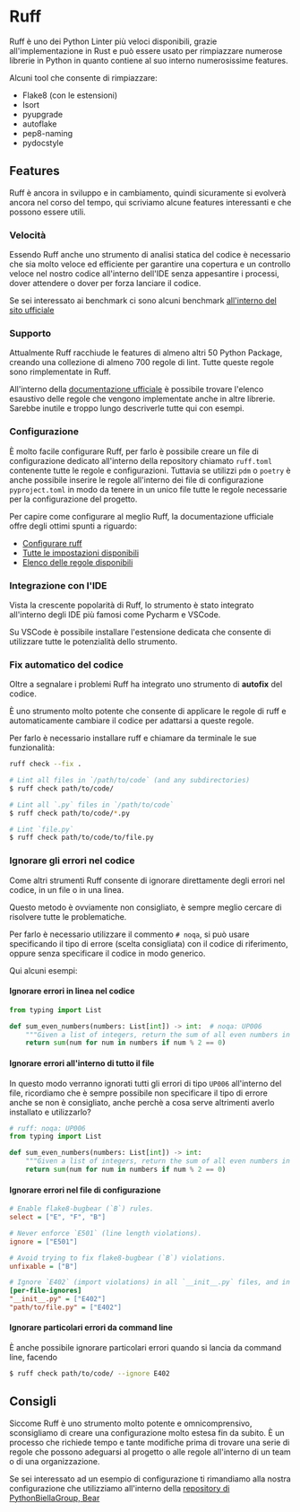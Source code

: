 # Ruff

Ruff è uno dei Python Linter più veloci disponibili, grazie all'implementazione in Rust e può essere usato per rimpiazzare numerose librerie in Python in quanto contiene al suo interno numerosissime features.

Alcuni tool che consente di rimpiazzare:

- Flake8 (con le estensioni)
- Isort
- pyupgrade
- autoflake
- pep8-naming
- pydocstyle

## Features

Ruff è ancora in sviluppo e in cambiamento, quindi sicuramente si evolverà ancora nel corso del tempo, qui scriviamo alcune features interessanti e che possono essere utili.

### Velocità

Essendo Ruff anche uno strumento di analisi statica del codice è necessario che sia molto veloce ed efficiente per garantire una copertura e un controllo veloce nel nostro codice all'interno dell'IDE senza appesantire i processi, dover attendere o dover per forza lanciare il codice.

Se sei interessato ai benchmark ci sono alcuni benchmark [all'interno del sito ufficiale](https://docs.astral.sh/ruff/contributing/?ref=blog.jerrycodes.com#benchmarking-and-profiling)

### Supporto

Attualmente Ruff racchiude le features di almeno altri 50 Python Package, creando una collezione di almeno 700 regole di lint. Tutte queste regole sono rimplementate in Ruff.

All'interno della [documentazione ufficiale](https://docs.astral.sh/ruff/rules/?ref=blog.jerrycodes.com#rules) è possibile trovare l'elenco esaustivo delle regole che vengono implementate anche in altre librerie. Sarebbe inutile e troppo lungo descriverle tutte qui con esempi.

### Configurazione

È molto facile configurare Ruff, per farlo è possibile creare un file di configurazione dedicato all'interno della repository chiamato `ruff.toml` contenente tutte le regole e configurazioni. Tuttavia se utilizzi `pdm` o `poetry` è anche possibile inserire le regole all'interno dei file di configurazione `pyproject.toml` in modo da tenere in un unico file tutte le regole necessarie per la configurazione del progetto.

Per capire come configurare al meglio Ruff, la documentazione ufficiale offre degli ottimi spunti a riguardo:

- [Configurare ruff](https://docs.astral.sh/ruff/configuration/)
- [Tutte le impostazioni disponibili](https://docs.astral.sh/ruff/settings/)
- [Elenco delle regole disponibili](https://docs.astral.sh/ruff/rules/)

### Integrazione con l'IDE

Vista la crescente popolarità di Ruff, lo strumento è stato integrato all'interno degli IDE più famosi come Pycharm e VSCode.

Su VSCode è possibile installare l'estensione dedicata che consente di utilizzare tutte le potenzialità dello strumento.

### Fix automatico del codice

Oltre a segnalare i problemi Ruff ha integrato uno strumento di **autofix** del codice.

È uno strumento molto potente che consente di applicare le regole di ruff e automaticamente cambiare il codice per adattarsi a queste regole.

Per farlo è necessario installare ruff e chiamare da terminale le sue funzionalità:

```bash
ruff check --fix .

# Lint all files in `/path/to/code` (and any subdirectories)
$ ruff check path/to/code/

# Lint all `.py` files in `/path/to/code`
$ ruff check path/to/code/*.py

# Lint `file.py`
$ ruff check path/to/code/to/file.py
```

### Ignorare gli errori nel codice

Come altri strumenti Ruff consente di ignorare direttamente degli errori nel codice, in un file o in una linea.

Questo metodo è ovviamente non consigliato, è sempre meglio cercare di risolvere tutte le problematiche.

Per farlo è necessario utilizzare il commento `# noqa`, si può usare specificando il tipo di errore (scelta consigliata) con il codice di riferimento, oppure senza specificare il codice in modo generico.

Qui alcuni esempi:

#### Ignorare errori in linea nel codice

```python
from typing import List

def sum_even_numbers(numbers: List[int]) -> int:  # noqa: UP006
    """Given a list of integers, return the sum of all even numbers in the list."""
    return sum(num for num in numbers if num % 2 == 0)
```

#### Ignorare errori all'interno di tutto il file

In questo modo verranno ignorati tutti gli errori di tipo `UP006` all'interno del file, ricordiamo che è sempre possibile non specificare il tipo di errore anche se non è consigliato, anche perchè a cosa serve altrimenti averlo installato e utilizzarlo?

```python
# ruff: noqa: UP006
from typing import List

def sum_even_numbers(numbers: List[int]) -> int:
    """Given a list of integers, return the sum of all even numbers in the list."""
    return sum(num for num in numbers if num % 2 == 0)
```

#### Ignorare errori nel file di configurazione

```ini
# Enable flake8-bugbear (`B`) rules.
select = ["E", "F", "B"]

# Never enforce `E501` (line length violations).
ignore = ["E501"]

# Avoid trying to fix flake8-bugbear (`B`) violations.
unfixable = ["B"]

# Ignore `E402` (import violations) in all `__init__.py` files, and in `path/to/file.py`.
[per-file-ignores]
"__init__.py" = ["E402"]
"path/to/file.py" = ["E402"]
```

#### Ignorare particolari errori da command line

È anche possibile ignorare particolari errori quando si lancia da command line, facendo

```bash
$ ruff check path/to/code/ --ignore E402
```

## Consigli

Siccome Ruff è uno strumento molto potente e omnicomprensivo, sconsigliamo di creare una configurazione molto estesa fin da subito. È un processo che richiede tempo e tante modifiche prima di trovare una serie di regole che possono adeguarsi al progetto o alle regole all'interno di un team o di una organizzazione.

Se sei interessato ad un esempio di configurazione ti rimandiamo alla nostra configurazione che utilizziamo all'interno della [repository di PythonBiellaGroup, Bear](https://github.com/PythonBiellaGroup/Bear/blob/main/.ruff.toml)

